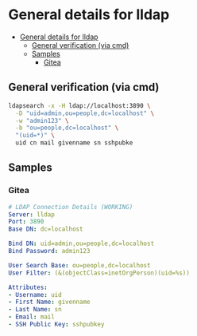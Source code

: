 # General details for lldap

- [General details for lldap](#general-details-for-lldap)
  - [General verification (via cmd)](#general-verification-via-cmd)
  - [Samples](#samples)
    - [Gitea](#gitea)

## General verification (via cmd)

```sh
ldapsearch -x -H ldap://localhost:3890 \
  -D "uid=admin,ou=people,dc=localhost" \
  -w "admin123" \
  -b "ou=people,dc=localhost" \
  "(uid=*)" \
  uid cn mail givenname sn sshpubke
```

## Samples

### Gitea

```yaml
# LDAP Connection Details (WORKING)
Server: lldap
Port: 3890
Base DN: dc=localhost

Bind DN: uid=admin,ou=people,dc=localhost
Bind Password: admin123

User Search Base: ou=people,dc=localhost
User Filter: (&(objectClass=inetOrgPerson)(uid=%s))

Attributes:
- Username: uid
- First Name: givenname
- Last Name: sn
- Email: mail
- SSH Public Key: sshpubkey
```
